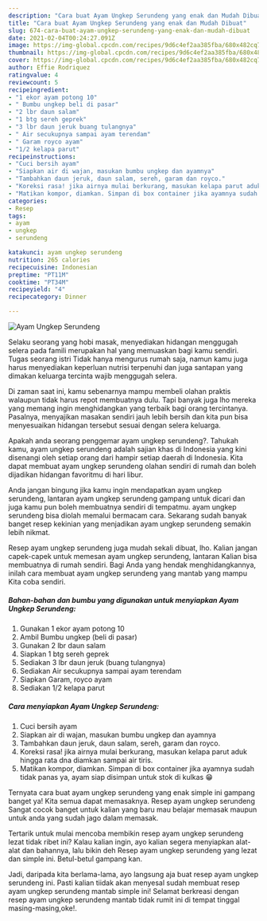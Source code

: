 ```yaml
---
description: "Cara buat Ayam Ungkep Serundeng yang enak dan Mudah Dibuat"
title: "Cara buat Ayam Ungkep Serundeng yang enak dan Mudah Dibuat"
slug: 674-cara-buat-ayam-ungkep-serundeng-yang-enak-dan-mudah-dibuat
date: 2021-02-04T00:24:27.091Z
image: https://img-global.cpcdn.com/recipes/9d6c4ef2aa385fba/680x482cq70/ayam-ungkep-serundeng-foto-resep-utama.jpg
thumbnail: https://img-global.cpcdn.com/recipes/9d6c4ef2aa385fba/680x482cq70/ayam-ungkep-serundeng-foto-resep-utama.jpg
cover: https://img-global.cpcdn.com/recipes/9d6c4ef2aa385fba/680x482cq70/ayam-ungkep-serundeng-foto-resep-utama.jpg
author: Effie Rodriquez
ratingvalue: 4
reviewcount: 5
recipeingredient:
- "1 ekor ayam potong 10"
- " Bumbu ungkep beli di pasar"
- "2 lbr daun salam"
- "1 btg sereh geprek"
- "3 lbr daun jeruk buang tulangnya"
- " Air secukupnya sampai ayam terendam"
- " Garam royco ayam"
- "1/2 kelapa parut"
recipeinstructions:
- "Cuci bersih ayam"
- "Siapkan air di wajan, masukan bumbu ungkep dan ayamnya"
- "Tambahkan daun jeruk, daun salam, sereh, garam dan royco."
- "Koreksi rasa! jika airnya mulai berkurang, masukan kelapa parut aduk hingga rata dna diamkan sampai air tiris."
- "Matikan kompor, diamkan. Simpan di box container jika ayamnya sudah tidak panas ya, ayam siap disimpan untuk stok di kulkas 😁"
categories:
- Resep
tags:
- ayam
- ungkep
- serundeng

katakunci: ayam ungkep serundeng 
nutrition: 265 calories
recipecuisine: Indonesian
preptime: "PT11M"
cooktime: "PT34M"
recipeyield: "4"
recipecategory: Dinner

---
```



![Ayam Ungkep Serundeng](https://img-global.cpcdn.com/recipes/9d6c4ef2aa385fba/680x482cq70/ayam-ungkep-serundeng-foto-resep-utama.jpg)

Selaku seorang yang hobi masak, menyediakan hidangan menggugah selera pada famili merupakan hal yang memuaskan bagi kamu sendiri. Tugas seorang istri Tidak hanya mengurus rumah saja, namun kamu juga harus menyediakan keperluan nutrisi terpenuhi dan juga santapan yang dimakan keluarga tercinta wajib menggugah selera.

Di zaman  saat ini, kamu sebenarnya mampu membeli olahan praktis walaupun tidak harus repot membuatnya dulu. Tapi banyak juga lho mereka yang memang ingin menghidangkan yang terbaik bagi orang tercintanya. Pasalnya, menyajikan masakan sendiri jauh lebih bersih dan kita pun bisa menyesuaikan hidangan tersebut sesuai dengan selera keluarga. 



Apakah anda seorang penggemar ayam ungkep serundeng?. Tahukah kamu, ayam ungkep serundeng adalah sajian khas di Indonesia yang kini disenangi oleh setiap orang dari hampir setiap daerah di Indonesia. Kita dapat membuat ayam ungkep serundeng olahan sendiri di rumah dan boleh dijadikan hidangan favoritmu di hari libur.

Anda jangan bingung jika kamu ingin mendapatkan ayam ungkep serundeng, lantaran ayam ungkep serundeng gampang untuk dicari dan juga kamu pun boleh membuatnya sendiri di tempatmu. ayam ungkep serundeng bisa diolah memalui bermacam cara. Sekarang sudah banyak banget resep kekinian yang menjadikan ayam ungkep serundeng semakin lebih nikmat.

Resep ayam ungkep serundeng juga mudah sekali dibuat, lho. Kalian jangan capek-capek untuk memesan ayam ungkep serundeng, lantaran Kalian bisa membuatnya di rumah sendiri. Bagi Anda yang hendak menghidangkannya, inilah cara membuat ayam ungkep serundeng yang mantab yang mampu Kita coba sendiri.

<!--inarticleads1-->

##### Bahan-bahan dan bumbu yang digunakan untuk menyiapkan Ayam Ungkep Serundeng:

1. Gunakan 1 ekor ayam potong 10
1. Ambil  Bumbu ungkep (beli di pasar)
1. Gunakan 2 lbr daun salam
1. Siapkan 1 btg sereh geprek
1. Sediakan 3 lbr daun jeruk (buang tulangnya)
1. Sediakan  Air secukupnya sampai ayam terendam
1. Siapkan  Garam, royco ayam
1. Sediakan 1/2 kelapa parut




<!--inarticleads2-->

##### Cara menyiapkan Ayam Ungkep Serundeng:

1. Cuci bersih ayam
1. Siapkan air di wajan, masukan bumbu ungkep dan ayamnya
1. Tambahkan daun jeruk, daun salam, sereh, garam dan royco.
1. Koreksi rasa! jika airnya mulai berkurang, masukan kelapa parut aduk hingga rata dna diamkan sampai air tiris.
1. Matikan kompor, diamkan. Simpan di box container jika ayamnya sudah tidak panas ya, ayam siap disimpan untuk stok di kulkas 😁




Ternyata cara buat ayam ungkep serundeng yang enak simple ini gampang banget ya! Kita semua dapat memasaknya. Resep ayam ungkep serundeng Sangat cocok banget untuk kalian yang baru mau belajar memasak maupun untuk anda yang sudah jago dalam memasak.

Tertarik untuk mulai mencoba membikin resep ayam ungkep serundeng lezat tidak ribet ini? Kalau kalian ingin, ayo kalian segera menyiapkan alat-alat dan bahannya, lalu bikin deh Resep ayam ungkep serundeng yang lezat dan simple ini. Betul-betul gampang kan. 

Jadi, daripada kita berlama-lama, ayo langsung aja buat resep ayam ungkep serundeng ini. Pasti kalian tiidak akan menyesal sudah membuat resep ayam ungkep serundeng mantab simple ini! Selamat berkreasi dengan resep ayam ungkep serundeng mantab tidak rumit ini di tempat tinggal masing-masing,oke!.

